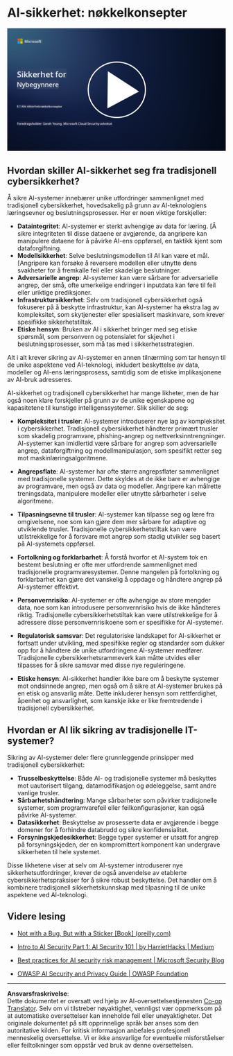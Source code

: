 <!--
CO_OP_TRANSLATOR_METADATA:
{
  "original_hash": "66b61d96936cf25d20fcb411d4ce5227",
  "translation_date": "2025-09-03T22:48:41+00:00",
  "source_file": "8.1 AI security key concepts.md",
  "language_code": "no"
}
-->
# AI-sikkerhet: nøkkelkonsepter

[![Se videoen](../../translated_images/8-1_placeholder.00bf95633da13ca44348bde620f848337ccbd7ae4022459eab1df7f37421ba4e.no.png)](https://learn-video.azurefd.net/vod/player?id=ba44f5f7-9b47-462f-9aa5-13e2b71f4998)

## Hvordan skiller AI-sikkerhet seg fra tradisjonell cybersikkerhet?

Å sikre AI-systemer innebærer unike utfordringer sammenlignet med tradisjonell cybersikkerhet, hovedsakelig på grunn av AI-teknologiens læringsevner og beslutningsprosesser. Her er noen viktige forskjeller:

-   **Dataintegritet**: AI-systemer er sterkt avhengige av data for læring. [Å sikre integriteten til disse dataene er avgjørende, da angripere kan manipulere dataene for å påvirke AI-ens oppførsel, en taktikk kjent som dataforgiftning.
-   **Modellsikkerhet**: Selve beslutningsmodellen til AI kan være et mål. [Angripere kan forsøke å reversere modellen eller utnytte dens svakheter for å fremkalle feil eller skadelige beslutninger.
-   **Adversarielle angrep**: AI-systemer kan være sårbare for adversarielle angrep, der små, ofte umerkelige endringer i inputdata kan føre til feil eller uriktige prediksjoner.
-   **Infrastruktursikkerhet**: Selv om tradisjonell cybersikkerhet også fokuserer på å beskytte infrastruktur, kan AI-systemer ha ekstra lag av kompleksitet, som skytjenester eller spesialisert maskinvare, som krever spesifikke sikkerhetstiltak.
-   **Etiske hensyn**: Bruken av AI i sikkerhet bringer med seg etiske spørsmål, som personvern og potensialet for skjevhet i beslutningsprosesser, som må tas med i sikkerhetsstrategien.

Alt i alt krever sikring av AI-systemer en annen tilnærming som tar hensyn til de unike aspektene ved AI-teknologi, inkludert beskyttelse av data, modeller og AI-ens læringsprosess, samtidig som de etiske implikasjonene av AI-bruk adresseres.

AI-sikkerhet og tradisjonell cybersikkerhet har mange likheter, men de har også noen klare forskjeller på grunn av de unike egenskapene og kapasitetene til kunstige intelligenssystemer. Slik skiller de seg:

- **Kompleksitet i trusler**: AI-systemer introduserer nye lag av kompleksitet i cybersikkerhet. Tradisjonell cybersikkerhet håndterer primært trusler som skadelig programvare, phishing-angrep og nettverksinntrengninger. AI-systemer kan imidlertid være sårbare for angrep som adversarielle angrep, dataforgiftning og modellmanipulasjon, som spesifikt retter seg mot maskinlæringsalgoritmene.

- **Angrepsflate**: AI-systemer har ofte større angrepsflater sammenlignet med tradisjonelle systemer. Dette skyldes at de ikke bare er avhengige av programvare, men også av data og modeller. Angripere kan målrette treningsdata, manipulere modeller eller utnytte sårbarheter i selve algoritmene.

- **Tilpasningsevne til trusler**: AI-systemer kan tilpasse seg og lære fra omgivelsene, noe som kan gjøre dem mer sårbare for adaptive og utviklende trusler. Tradisjonelle cybersikkerhetstiltak kan være utilstrekkelige for å forsvare mot angrep som stadig utvikler seg basert på AI-systemets oppførsel.

- **Fortolkning og forklarbarhet**: Å forstå hvorfor et AI-system tok en bestemt beslutning er ofte mer utfordrende sammenlignet med tradisjonelle programvaresystemer. Denne mangelen på fortolkning og forklarbarhet kan gjøre det vanskelig å oppdage og håndtere angrep på AI-systemer effektivt.

- **Personvernrisiko**: AI-systemer er ofte avhengige av store mengder data, noe som kan introdusere personvernrisiko hvis de ikke håndteres riktig. Tradisjonelle cybersikkerhetstiltak kan være utilstrekkelige for å adressere disse personvernrisikoene som er spesifikke for AI-systemer.

- **Regulatorisk samsvar**: Det regulatoriske landskapet for AI-sikkerhet er fortsatt under utvikling, med spesifikke regler og standarder som dukker opp for å håndtere de unike utfordringene AI-systemer medfører. Tradisjonelle cybersikkerhetsrammeverk kan måtte utvides eller tilpasses for å sikre samsvar med disse nye reguleringene.

- **Etiske hensyn**: AI-sikkerhet handler ikke bare om å beskytte systemer mot ondsinnede angrep, men også om å sikre at AI-systemer brukes på en etisk og ansvarlig måte. Dette inkluderer hensyn som rettferdighet, åpenhet og ansvarlighet, som kanskje ikke er like fremtredende i tradisjonell cybersikkerhet.

## Hvordan er AI lik sikring av tradisjonelle IT-systemer?

Sikring av AI-systemer deler flere grunnleggende prinsipper med tradisjonell cybersikkerhet:

-   **Trusselbeskyttelse**: Både AI- og tradisjonelle systemer må beskyttes mot uautorisert tilgang, datamodifikasjon og ødeleggelse, samt andre vanlige trusler.
-   **Sårbarhetshåndtering**: Mange sårbarheter som påvirker tradisjonelle systemer, som programvarefeil eller feilkonfigurasjoner, kan også påvirke AI-systemer.
-   **Datasikkerhet**: Beskyttelse av prosesserte data er avgjørende i begge domener for å forhindre databrudd og sikre konfidensialitet.
-   **Forsyningskjedesikkerhet**: Begge typer systemer er utsatt for angrep på forsyningskjeden, der en kompromittert komponent kan undergrave sikkerheten til hele systemet.

Disse likhetene viser at selv om AI-systemer introduserer nye sikkerhetsutfordringer, krever de også anvendelse av etablerte cybersikkerhetspraksiser for å sikre robust beskyttelse. Det handler om å kombinere tradisjonell sikkerhetskunnskap med tilpasning til de unike aspektene ved AI-teknologi.

## Videre lesing

- [Not with a Bug, But with a Sticker [Book] (oreilly.com)](https://www.oreilly.com/library/view/not-with-a/9781119883982/)
   
- [Intro to AI Security Part 1: AI Security 101 | by HarrietHacks | Medium](https://medium.com/@harrietfarlow/intro-to-ai-security-part-1-ai-security-101-b8662a9efe5)
   
- [Best practices for AI security risk management | Microsoft Security Blog](https://www.microsoft.com/en-us/security/blog/2021/12/09/best-practices-for-ai-security-risk-management/?WT.mc_id=academic-96948-sayoung)
   
- [OWASP AI Security and Privacy Guide | OWASP Foundation](https://owasp.org/www-project-ai-security-and-privacy-guide/)

---

**Ansvarsfraskrivelse**:  
Dette dokumentet er oversatt ved hjelp av AI-oversettelsestjenesten [Co-op Translator](https://github.com/Azure/co-op-translator). Selv om vi tilstreber nøyaktighet, vennligst vær oppmerksom på at automatiske oversettelser kan inneholde feil eller unøyaktigheter. Det originale dokumentet på sitt opprinnelige språk bør anses som den autoritative kilden. For kritisk informasjon anbefales profesjonell menneskelig oversettelse. Vi er ikke ansvarlige for eventuelle misforståelser eller feiltolkninger som oppstår ved bruk av denne oversettelsen.